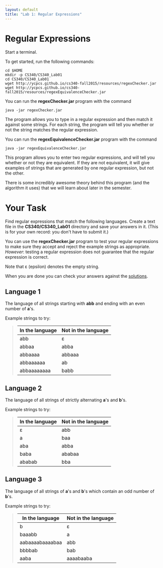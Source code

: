 ```yaml
---
layout: default
title: "Lab 1: Regular Expressions"
---
```


Regular Expressions
===================

Start a terminal.

To get started, run the following commands:

    cd $HOME
    mkdir -p CS340/CS340_Lab01
    cd CS340/CS340_Lab01
    wget http://ycpcs.github.io/cs340-fall2015/resources/regexChecker.jar
    wget http://ycpcs.github.io/cs340-fall2015/resources/regexEquivalenceChecker.jar

You can run the **regexChecker.jar** program with the command

    java -jar regexChecker.jar

The program allows you to type in a regular expression and then match it against some strings. For each string, the program will tell you whether or not the string matches the regular expression.

You can run the **regexEquivalenceChecker.jar** program with the command

    java -jar regexEquivalenceChecker.jar

This program allows you to enter two regular expressions, and will tell you whether or not they are equivalent. If they are not equivalent, it will give examples of strings that are generated by one regular expression, but not the other.

There is some incredibly awesome theory behind this program (and the algorithm it uses) that we will learn about later in the semester.

Your Task
=========

Find regular expressions that match the following languages.  Create a text file in the **CS340/CS340\_Lab01** directory and save your answers in it.  (This is for your own record: you don't have to submit it.)

You can use the **regexChecker.jar** program to test your regular expressions to make sure they accept and reject the example strings as appropriate.  *However*: testing a regular expression does not guarantee that the regular expression is correct.

Note that ε (epsilon) denotes the empty string.

When you are done you can check your answers against the [solutions](lab01soln.html).

Language 1
----------

The language of all strings starting with **abb** and ending with an even number of **a**'s.

Example strings to try:

> In the language | Not in the language
> --------------- | -------------------
> abb | ε
> abbaa | abba
> abbaaaa | abbaaa
> abbaaaaaa | ab
> abbaaaaaaaa | babb

Language 2
----------

The language of all strings of strictly alternating **a**'s and **b**'s.

Example strings to try:

> In the language | Not in the language
> --------------- | -------------------
> ε | abb
> a | baa
> aba | abba
> baba | ababaa
> ababab | bba

Language 3
----------

The language of all strings of **a**'s and **b**'s which contain an odd number of **b**'s.

Example strings to try:

> In the language | Not in the language
> --------------- | -------------------
> b | ε
> baaabb | a
> aabaaaabaaaabaa | abb
> bbbbab | bab
> aaba | aaaabaaba
